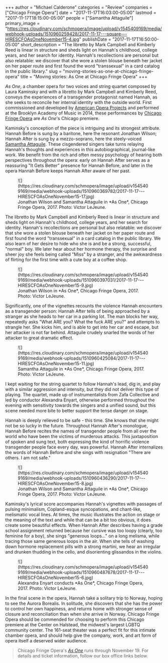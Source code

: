 +++
author = "Michael Calderone"
categories = "Review"
companies = ["Chicago Fringe Opera"]
date = "2017-11-17T16:03:00-05:00"
lastmod = "2017-11-17T18:15:00-05:00"
people = ["Samantha Attaguile"]
primary_image = "https://res.cloudinary.com/schmopera/image/upload/v1545409169/media/webhook-uploads/1510960259428/2017-11-17---square---HIRESCFOAsOneNovember15-4.jpg"
publishDate = "2017-11-17T16:50:00-05:00"
short_description = "The libretto by Mark Campbell and Kimberly Reed is linear in structure and sheds light on Hannah&#039;s childhood, college years, and her search for identity. Hannah&#039;s recollections are personal but also relatable: we discover that she wore a stolen blouse beneath her jacket on her paper route and first found the word &quot;transsexual&quot; in a card catalog in the public library."
slug = "moving-stories-as-one-at-chicago-fringe-opera"
title = "Moving stories: As One at Chicago Fringe Opera"
+++

*As One*, a chamber opera for two voices and string quartet composed by Laura Kaminsky and with a libretto by Mark Campbell and Kimberly Reed, conveys the experiences of a transgender protagonist named Hannah, as she seeks to reconcile her internal identity with the outside world. First commissioned and developed by [American Opera Projects](/american-opera-projects-youre-seeing-the-opera-in-microcosm/) and performed at the Brooklyn Academy of Music in 2014, these performances by [Chicago Fringe Opera](/scene/companies/chicago-fringe-opera/) are *As One*'s Chicago premiere.

Kaminsky's conception of the piece is intriguing and its strongest attribute. Hannah Before is sung by a baritone, here the resonant Jonathan Wilson; Hannah After is sung by a mezzo-soprano, here the steely-voiced [Samantha Attaguile](/scene/people/samantha-attaguile/). These cisgendered singers take turns relaying Hannah's thoughts and experiences in this autobiographical, journal-like work. We benefit from the rich and often messy psychology of hearing both perspectives throughout the opera: early on Hannah After serves as a reassuring "It Gets Better" presence for Hannah Before, and later in the opera Hannah Before keeps Hannah After aware of her past.

<figure data-type="image">
![](https://res.cloudinary.com/schmopera/image/upload/v1545409169/media/webhook-uploads/1510960369782/2017-11-17---HIRESCFOAsOneNovember15-17.jpg)<figcaption>Jonathan Wilson and Samantha Attaguile in *As One*, Chicago Fringe Opera, 2017. Photo: Victor LeJeune.</figcaption>
</figure>

The libretto by Mark Campbell and Kimberly Reed is linear in structure and sheds light on Hannah's childhood, college years, and her search for identity. Hannah's recollections are personal but also relatable: we discover that she wore a stolen blouse beneath her jacket on her paper route and first found the word "transsexual" in a card catalog in the public library. We also learn of her desire to hide who she is and be a strong, successful, "normal" boy. We later hear about her hormone therapy, the surprise and sheer joy she feels being called "Miss" by a stranger, and the awkwardness of flirting for the first time with a cute boy at a coffee shop. 

<figure data-type="image">
![](https://res.cloudinary.com/schmopera/image/upload/v1545409169/media/webhook-uploads/1510960397031/2017-11-17---HIRESCFOAsOneNovember15-9.jpg)<figcaption>Jonathan Wilson in *As One*, Chicago Fringe Opera, 2017. Photo: Victor LeJeune.</figcaption>
</figure>

Significantly, one of the vignettes recounts the violence Hannah encounters as a transgender person: Hannah After tells of being approached by a stranger as she heads to her car in a parking lot. The man blocks her way, repeatedly asks "What ARE you? What the fuck ARE you?" and attempts to strangle her. She kicks him, and is able to get into her car and escape, but her attacker is not far behind. Attaguile crudely snarled the words of her attacker to great dramatic effect.

<figure data-type="image">
![](https://res.cloudinary.com/schmopera/image/upload/v1545409169/media/webhook-uploads/1510960425084/2017-11-17---HIRESCFOAsOneNovember15-11.jpg)<figcaption>Samantha Attaguile in *As One*, Chicago Fringe Opera, 2017. Photo: Victor LeJeune.</figcaption>
</figure>

I kept waiting for the string quartet to follow Hannah's lead, dig in, and play with a similar aggression and intensity, but they did not deliver this type of playing. The quartet, made up of instrumentalists from Zafa Collective and led by conductor Alexandra Enyart, otherwise performed throughout the evening with sensitivity towards the singers and a unified sound, but this scene needed more bite to better support the tense danger on stage.

Hannah is deeply relieved to be safe - this time. She knows that she might not be so lucky in the future. Throughout Hannah After's monologue, Hannah Before recites the names of transgender people from all over the world who have been the victims of murderous attacks. This juxtaposition of spoken and sung text, both expressing the kind of horrific violence transgender people face every day, was powerful. Hannah After internalizes the words of Hannah Before and she sings with resignation "There are others. I am not safe."

<figure data-type="image">
![](https://res.cloudinary.com/schmopera/image/upload/v1545409169/media/webhook-uploads/1510960436290/2017-11-17---HIRESCFOAsOneNovember15-8.jpg)<figcaption>Jonathan Wilson and Samantha Attaguile in *As One*, Chicago Fringe Opera, 2017. Photo: Victor LeJeune.</figcaption>
</figure>

Kaminsky's lyrical score accompanies Hannah's vignettes with passages of pulsing minimalism, Copland-esque syncopations, and chant-like, melismatic vocal lines. At times, the music illustrates the action on stage or the meaning of the text and while that can be a bit too obvious, it does create some beautiful effects. When Hannah After describes having a grade school assignment returned because her cursive was too loopy (clearly, too feminine for a boy), she sings "generous loops…" on a long melisma, while tracing those same generous loops in the air. When she tells of washing down hormone replacement pills with a strong martini, we hear an irregular and drunken thudding in the cello, and disorienting glissandos in the violins. 

<figure data-type="image">
![](https://res.cloudinary.com/schmopera/image/upload/v1545409169/media/webhook-uploads/1510960487678/2017-11-17---HIRESCFOAsOneNovember15-6.jpg)<figcaption>Alexandra Enyart conducts *As One*, Chicago Fringe Opera, 2017. Photo: Victor LeJeune.</figcaption>
</figure>

In the final scene in the opera, Hannah take a solitary trip to Norway, hoping to see the Aurora Borealis. In solitude, she discovers that she has the power to control her own happiness, and returns home with stronger sense of closure and reconciliation than when she arrive in Norway. Chicago Fringe Opera should be commended for choosing to perform this Chicago premiere at the Center on Halstead, the midwest's largest LGBTQ community center. The 161-seat theater was a perfect fit for this intimate chamber opera, and should help give the company, work, and art form of opera itself a deserved wider audience.

>Chicago Fringe Opera's [*As One*](http://www.chicagofringeopera.com/?program=as-one) runs through November 19. For details and ticket information, follow our box office links below.
